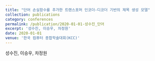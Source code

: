 ```yaml
---
title: "단어 손실함수를 추가한 트랜스포머 인코더-디코더 기반의 제목 생성 모델"
collection: publications
category: conferences
permalink: /publication/2020-01-01-성수진_단어
excerpt: '성수진, 이승우, 차정원'
date: 2020-01-01
venue: '한국 컴퓨터 종합학술대회(KCC)'
---
```

성수진, 이승우, 차정원

